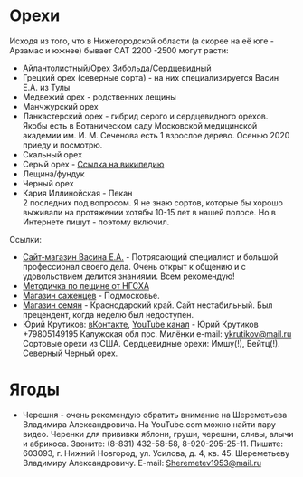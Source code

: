# Орехи
Исходя из того, что в Нижегородской области (а скорее на её юге - Арзамас и южнее) бывает САТ 2200 -2500 могут расти:
* Айлантолистный/Орех Зибольда/Сердцевидный
* Грецкий орех (северные сорта) - на них специализируется Васин Е.А. из Тулы 
* Медвежий орех - родственних лещины
* Манчжурский орех
* Ланкастерский орех - гибрид серого и сердцевидного орехов. Якобы есть в Ботаническом саду Московской медицинской академии им. И. М. Сеченова есть 1 взрослое дерево. Осенью 2020 приеду и посмотрю.
* Скальный орех
* Серый орех - [Ссылка на википедию](https://ru.wikipedia.org/wiki/%D0%9E%D1%80%D0%B5%D1%85_%D1%81%D0%B5%D1%80%D1%8B%D0%B9 "Wikipedia")
* Лещина/фундук
* Черный орех
* Кария Иллинойская - Пекан  
2 последних под вопросом. Я не знаю сортов, которые бы хорошо выживали на протяжении хотябы 10-15 лет в нашей полосе. Но в Интернете пишут - поэтому включил.

Ссылки:
* [Сайт-магазин Васина Е.А.](http://oreh-tula.ru/ "Сайт Васина Е.А.") - Потрясающий специалист и большой профессионал своего дела. Очень открыт к общению и с удовольствием делится знаниями. Всем рекомендую!
* [Методичка по лещине от НГСХА](https://drive.google.com/file/d/1I3uj-rKLX0lMeqJ1GuTi3e_C2zvt9Znf/view?usp=sharing "Методичка по лещине")
* [Магазин саженцев](https://pitomnik1.ru/ "Магазин саженцев") - Подмосковье.
* [Магазин семян](https://www.treeseed.ru/ "Магазин") - Краснодарский край. Сайт нестабильный. Был прецендент, когда неделю был недоступен.
* Юрий Крутиков:  [вКонтакте](https://vk.com/ogorodlegko "Огород легко!"),  [YouTube канал](https://www.youtube.com/channel/UCx62E2Wyo17FBspGr2mYPcw "YouTube") - Юрий Крутиков +79805149195 Калужская обл пос. Милёнки e-mail: ykrutikov@mail.ru Сортовые орехи из США. Сердцевидные орехи: Имшу(!), Бейтц(!). Северный Черный орех.


# Ягоды
* Черешня - очень рекомендую обратить внимание на Шереметьева Владимира Александровича. На YouTube.com можно найти пару видео.  Черенки для прививки яблони, груши, черешни, сливы, алычи и абрикоса. Звоните: (8-831) 432-58-58, 8-920-295-25-11. Пишите: 603093, г. Нижний Новгород, ул. Усилова, д. 4, кв. 45. Шереметьеву Владимиру Александровичу. E-mail: Sheremetev1953@mail.ru
